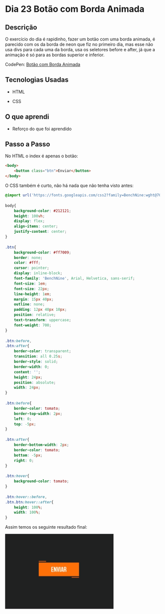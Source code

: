 # Dia 23 Botão com Borda Animada

## Descrição

O exercício do dia é rapidinho, fazer um botão com uma borda animada, é parecido com os da borda de neon que fiz no primeiro dia, mas esse não usa divs para cada uma da borda, usa os seletores before e after, já que a animação é só para as bordas superior e inferior.

CodePen: [Botão com Borda Animada](https://codepen.io/albusquercus94/pen/abwwOPb)

## Tecnologias Usadas

* HTML

* CSS

## O que aprendi

* Reforço do que foi aprendido

## Passo a Passo

No HTML o index é apenas o botão:

~~~html
<body>
    <button class="btn">Enviar</button>
</body>
~~~

O CSS também é curto, não há nada que não tenha visto antes:

~~~css
@import url('https://fonts.googleapis.com/css2?family=BenchNine:wght@700&display=swap');

body{
    background-color: #212121;
    height: 100vh;
    display: flex;
    align-items: center;
    justify-content: center;
}

.btn{
    background-color: #ff7009;
    border: none;
    color: #fff;
    cursor: pointer;
    display: inline-block;
    font-family: 'BenchNine', Arial, Helvetica, sans-serif;
    font-size: 1em;
    font-size: 22px;
    line-height: 1em;
    margin: 15px 40px;
    outline: none;
    padding: 12px 40px 10px;
    position: relative;
    text-transform: uppercase;
    font-weight: 700;
}

.btn:before,
.btn:after{
    border-color: transparent;
    transition: all 0.25s;
    border-style: solid;
    border-width: 0;
    content: '';
    height: 24px;
    position: absolute;
    width: 24px;
}

.btn:before{
    border-color: tomato;
    border-top-width: 2px;
    left: 0;
    top: -5px;
}

.btn:after{
    border-bottom-width: 2px;
    border-color: tomato;
    bottom: -5px;
    right: 0;
}

.btn:hover{
    background-color: tomato;
}

.btn:hover::before,
.btn.btn:hover::after{
    height: 100%;
    width: 100%;
}
~~~

Assim temos os seguinte resultado final:

![Resultado-Final-Dia-23](https://github.com/AlbusQuercus94/One-CSS-per-30-Days/blob/main/Desafios/Dia_23/Imagens/Resultado-Final-Dia-23.gif)